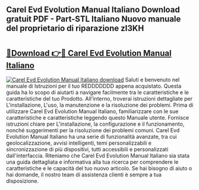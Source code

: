 ## Carel Evd Evolution Manual Italiano Download gratuit PDF - Part-STL Italiano Nuovo manuale del proprietario di riparazione zI3KH

# <h2><a href="http://dfdontn.blite.top/?on=Carel+Evd+Evolution+Manual+Italiano">🔗Download 👉🔴 Carel Evd Evolution Manual Italiano</a></h2>

[![Carel Evd Evolution Manual Italiano download](https://i.imgur.com/lujVjoI.png)](http://dfdontn.blite.top/?on=Carel+Evd+Evolution+Manual+Italiano)
Saluti e benvenuto nel manuale di Istruzioni per il tuo REDDDDDDD appena acquistato. Questa guida ha lo scopo di aiutarti a navigare facilmente tra le caratteristiche e le caratteristiche del tuo Prodotto. All'interno, troverai istruzioni dettagliate per L'installazione, L'uso, la manutenzione e la risoluzione dei problemi. Prima di utilizzare Carel Evd Evolution Manual Italiano, familiarizzare con le sue caratteristiche e caratteristiche leggendo questo Manuale utente. Fornisce istruzioni chiare per L'installazione, la configurazione e il funzionamento, nonché suggerimenti per la risoluzione dei problemi comuni. Carel Evd Evolution Manual Italiano ha una serie di funzionalità avanzate, tra cui geolocalizzazione, avvisi intelligenti, temi personalizzabili e sincronizzazione di più dispositivi, tutti accessibili e personalizzati dall'interfaccia. Riteniamo che Carel Evd Evolution Manual Italiano sia stata una guida dettagliata e informativa alla tua ricerca per comprendere le caratteristiche e le capacità del tuo nuovo articolo. Se hai bisogno di aiuto o hai domande, il nostro team di assistenza clienti è sempre a tua disposizione.
